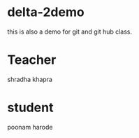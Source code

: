 # delta-2demo
this is also a demo for git and git hub class.
# Teacher
shradha khapra 
# student
poonam harode
